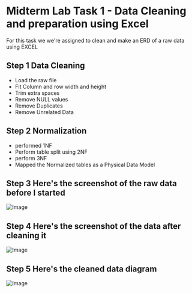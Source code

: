 # Midterm Lab Task 1 - Data Cleaning and preparation using Excel
For this task we we're assigned to clean and make an ERD of a raw data using EXCEL
## Step 1 Data Cleaning 
- Load the raw file
- Fit Column and row width and height
- Trim extra spaces
- Remove NULL values
- Remove Duplicates
- Remove Unrelated Data
## Step 2 Normalization
- performed 1NF
- Perform table split using 2NF
- perform 3NF
- Mapped the Normalized tables as a Physical Data Model
## Step 3 Here's the screenshot of the raw data before I started 

![Image](https://github.com/user-attachments/assets/3199e01a-f068-4645-a334-64d6110ef7d1)

## Step 4 Here's the screenshot of the data after cleaning it

![Image](https://github.com/user-attachments/assets/25913e0e-7e88-494e-9c2d-ab5ba69fd09b)

## Step 5 Here's the cleaned data diagram

![Image](https://github.com/user-attachments/assets/87e3ea70-27ff-4317-be43-2e2dd1e6c7a3)
